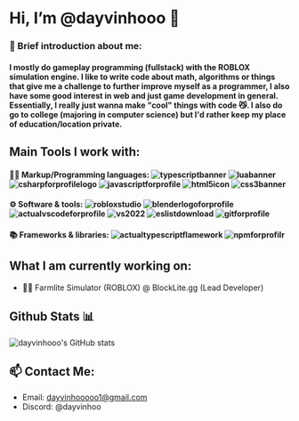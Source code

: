  # Hi, I’m @dayvinhooo 👋
 
### 🤔 Brief introduction about me:
#### I mostly do gameplay programming (fullstack) with the ROBLOX simulation engine. I like to write code about math, algorithms or things that give me a challenge to further improve myself as a programmer, I also have some good interest in web and just game development in general. Essentially, I really just wanna make "cool" things with code 😼. I also do go to college (majoring in computer science) but I'd rather keep my place of education/location private.

## Main Tools I work with:
#### 👨‍💻 Markup/Programming languages: ![typescriptbanner](https://github.com/user-attachments/assets/3e81ac46-3464-4baf-bcd6-d37920ec9d0f) ![luabanner](https://github.com/user-attachments/assets/625b725b-b3db-468f-93e5-4642941ebecd) ![csharpforprofilelogo](https://github.com/user-attachments/assets/9248cfd4-38ad-4fd6-8811-f31aab77ebda) ![javascriptforprofile](https://github.com/user-attachments/assets/7e5b7103-f06d-418b-b091-aefe783dca4c) ![html5icon](https://github.com/user-attachments/assets/890e2f05-7643-4a4c-8e6b-1ecaeb8d5dc8) ![css3banner](https://github.com/user-attachments/assets/ba609141-3f6b-4d6d-be0e-433096a9a3db)

#### ⚙️ Software & tools: ![robloxstudio](https://github.com/user-attachments/assets/43f23f59-8f71-4af8-959c-4966a7ea6d58) ![blenderlogoforprofile](https://github.com/user-attachments/assets/29c8bfe4-3c5b-41a1-8501-44cc2465eacf) ![actualvscodeforprofile](https://github.com/user-attachments/assets/07575864-4fbc-4b9d-81a4-8a20681c461f) ![vs2022](https://github.com/user-attachments/assets/9423926d-8caf-4892-bfa6-b9cafeea5876) ![eslistdownload](https://github.com/user-attachments/assets/d88066ba-3afe-4b9c-a702-a6b161c69c35) ![gitforprofile](https://github.com/user-attachments/assets/1c24485d-d417-4799-98a4-6c7a851ff32f)

#### 📚 Frameworks & libraries: ![actualtypescriptflamework](https://github.com/user-attachments/assets/283c5924-b955-425b-a8a4-99198bd7fc5a) ![npmforprofilr](https://github.com/user-attachments/assets/2188f3db-a989-4b22-8789-cc56886f971f)

## What I am currently working on: 
- 👨‍🌾 Farmlite Simulator (ROBLOX) @ BlockLite.gg (Lead Developer)
  
## Github Stats 📊 
![dayvinhooo's GitHub stats](https://github-readme-stats.vercel.app/api?username=dayvinhooo&theme=great-gatsby&show_icons=true)

## 📫 Contact Me: 
- Email: dayvinhooooo1@gmail.com
- Discord: @dayvinhoo
<!---
### I am self teaching/famillar myself those tools/languages: 
### Data bases & cloud hosting
dayvinhooo/dayvinhooo is a ✨ special ✨ repository because its `README.md` (this file) appears on your GitHub profile.
You can click the Preview link to take a look at your changes.
--->
